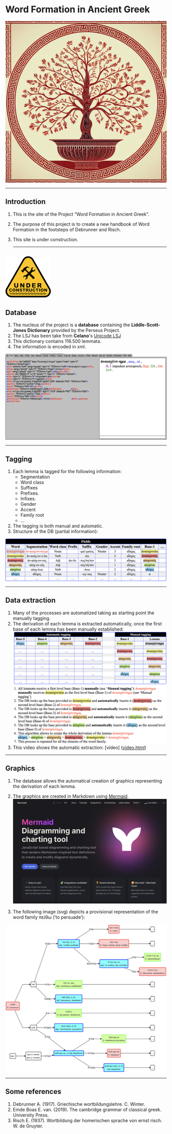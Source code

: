 

# Word Formation in Ancient Greek
![](Images/Classic_Tree_02.jpeg)

---

## Introduction

1. This is the site of the Project “Word Formation in Ancient Greek”.
2. The purpose of this project is to create a new handbook of Word Formation in the footsteps of Debrunner and Risch.
3. This site is under construction.

   ---
   
![](Images/Site_under_construction_02.png) 
---
## Database

1. The nucleus of the project is a **database** containing the **Liddle-Scott-Jones Dictionary** provided by the Perseus Project. 
2. The LSJ has been take from **Celano**'s  [Unicode LSJ](https://github.com/gcelano/LSJ_GreekUnicode)
3. This dictionary contains 116.500 lemmata.
4. The information is encoded in xml.
   
![Πείθω](Images/DataBase_XML.png)

---
## Tagging

1. Each lemma is tagged for the following information:
    - Segmentation
    - Word class
    - Suffixes
    - Prefixes.
    - Infixes.
    - Gender
    - Accent
    - Family root
    - ...
2. The tagging is both manual and automatic.
3. Structure of the DB (partial information):
   
![DB](Images/DB_Structure.png)

---
## Data extraction

1. Many of the processes are automatized taking as starting point the manually tagging.
2. The derivation of each lemma is extracted automatically, once the first base of each lemma has been manually established:
![](Images/Extraction.png)
3. This video shows the automatic extraction: [vídeo] ([video.html](https://github.com/pajaro1966/GreekWordFormation/blob/main/Images/Extraction_02.mp4))

---

## Graphics

1. The database allows the automatical creation of graphics representing the derivation of each lemma.
   
2. The graphics are created in Markdown using [Mermaid](https://mermaid.js.org). 
![](Images/Mermaid.png)

3. The following image (svg) depicts a provisional representation of the word family πείθω (‘to persuade’):

![Πείθω](Images/Peitho_Colores_02.png)

---
## Some references

1. Debrunner A. (1917). Griechische wortbildungslehre. C. Winter.
2. Emde Boas E. van. (2019). The cambridge grammar of classical greek. University Press.
3. Risch E. (1937). Wortbildung der homerischen sprache von ernst risch. W. de Gruyter.
